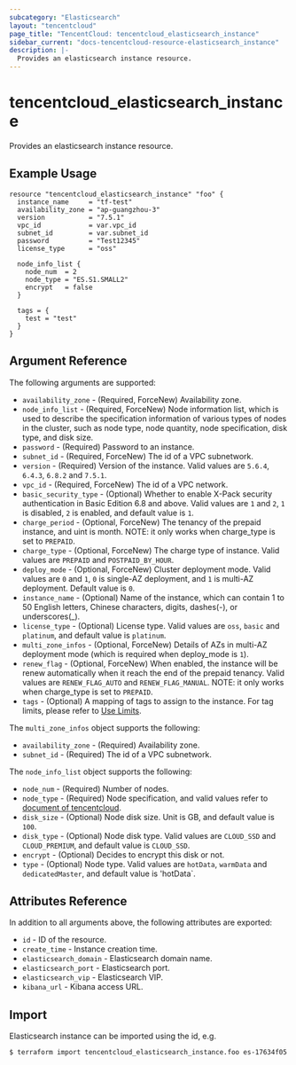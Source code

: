 ```yaml
---
subcategory: "Elasticsearch"
layout: "tencentcloud"
page_title: "TencentCloud: tencentcloud_elasticsearch_instance"
sidebar_current: "docs-tencentcloud-resource-elasticsearch_instance"
description: |-
  Provides an elasticsearch instance resource.
---
```


# tencentcloud_elasticsearch_instance

Provides an elasticsearch instance resource.

## Example Usage

```hcl
resource "tencentcloud_elasticsearch_instance" "foo" {
  instance_name     = "tf-test"
  availability_zone = "ap-guangzhou-3"
  version           = "7.5.1"
  vpc_id            = var.vpc_id
  subnet_id         = var.subnet_id
  password          = "Test12345"
  license_type      = "oss"

  node_info_list {
    node_num  = 2
    node_type = "ES.S1.SMALL2"
    encrypt   = false
  }

  tags = {
    test = "test"
  }
}
```

## Argument Reference

The following arguments are supported:

* `availability_zone` - (Required, ForceNew) Availability zone.
* `node_info_list` - (Required, ForceNew) Node information list, which is used to describe the specification information of various types of nodes in the cluster, such as node type, node quantity, node specification, disk type, and disk size.
* `password` - (Required) Password to an instance.
* `subnet_id` - (Required, ForceNew) The id of a VPC subnetwork.
* `version` - (Required) Version of the instance. Valid values are `5.6.4`, `6.4.3`, `6.8.2` and `7.5.1`.
* `vpc_id` - (Required, ForceNew) The id of a VPC network.
* `basic_security_type` - (Optional) Whether to enable X-Pack security authentication in Basic Edition 6.8 and above. Valid values are `1` and `2`, `1` is disabled, `2` is enabled, and default value is `1`.
* `charge_period` - (Optional, ForceNew) The tenancy of the prepaid instance, and uint is month. NOTE: it only works when charge_type is set to `PREPAID`.
* `charge_type` - (Optional, ForceNew) The charge type of instance. Valid values are `PREPAID` and `POSTPAID_BY_HOUR`.
* `deploy_mode` - (Optional, ForceNew) Cluster deployment mode. Valid values are `0` and `1`, `0` is single-AZ deployment, and `1` is multi-AZ deployment. Default value is `0`.
* `instance_name` - (Optional) Name of the instance, which can contain 1 to 50 English letters, Chinese characters, digits, dashes(-), or underscores(_).
* `license_type` - (Optional) License type. Valid values are `oss`, `basic` and `platinum`, and default value is `platinum`.
* `multi_zone_infos` - (Optional, ForceNew) Details of AZs in multi-AZ deployment mode (which is required when deploy_mode is `1`).
* `renew_flag` - (Optional, ForceNew) When enabled, the instance will be renew automatically when it reach the end of the prepaid tenancy. Valid values are `RENEW_FLAG_AUTO` and `RENEW_FLAG_MANUAL`. NOTE: it only works when charge_type is set to `PREPAID`.
* `tags` - (Optional) A mapping of tags to assign to the instance. For tag limits, please refer to [Use Limits](https://intl.cloud.tencent.com/document/product/651/13354).

The `multi_zone_infos` object supports the following:

* `availability_zone` - (Required) Availability zone.
* `subnet_id` - (Required) The id of a VPC subnetwork.

The `node_info_list` object supports the following:

* `node_num` - (Required) Number of nodes.
* `node_type` - (Required) Node specification, and valid values refer to [document of tencentcloud](https://intl.cloud.tencent.com/document/product/845/18376).
* `disk_size` - (Optional) Node disk size. Unit is GB, and default value is `100`.
* `disk_type` - (Optional) Node disk type. Valid values are `CLOUD_SSD` and `CLOUD_PREMIUM`, and default value is `CLOUD_SSD`.
* `encrypt` - (Optional) Decides to encrypt this disk or not.
* `type` - (Optional) Node type. Valid values are `hotData`, `warmData` and `dedicatedMaster`, and default value is 'hotData`.

## Attributes Reference

In addition to all arguments above, the following attributes are exported:

* `id` - ID of the resource.
* `create_time` - Instance creation time.
* `elasticsearch_domain` - Elasticsearch domain name.
* `elasticsearch_port` - Elasticsearch port.
* `elasticsearch_vip` - Elasticsearch VIP.
* `kibana_url` - Kibana access URL.


## Import

Elasticsearch instance can be imported using the id, e.g.

```
$ terraform import tencentcloud_elasticsearch_instance.foo es-17634f05
```

